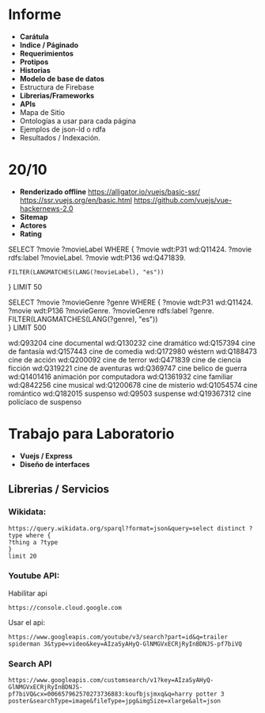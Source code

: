 Informe
=========
* **Carátula**
* **Indice / Páginado**
* **Requerimientos**
* **Protipos**
* **Historias**
* **Modelo de base de datos**
* Estructura de Firebase
* **Librerias/Frameworks**
* **APIs**
* Mapa de Sitio
* Ontologías a usar para cada página
* Ejemplos de json-ld o rdfa
* Resultados / Indexación.

20/10
===========
* **Renderizado offline**
https://alligator.io/vuejs/basic-ssr/
https://ssr.vuejs.org/en/basic.html
https://github.com/vuejs/vue-hackernews-2.0
* **Sitemap**
* **Actores**
* **Rating**


SELECT ?movie ?movieLabel   WHERE {
    ?movie wdt:P31 wd:Q11424.
    ?movie rdfs:label ?movieLabel.
    ?movie wdt:P136 wd:Q471839.
   
    FILTER(LANGMATCHES(LANG(?movieLabel), "es"))
  }
LIMIT 50


SELECT ?movie ?movieGenre ?genre WHERE {
    ?movie wdt:P31 wd:Q11424.
    ?movie wdt:P136 ?movieGenre.
    ?movieGenre rdfs:label ?genre.
 	FILTER(LANGMATCHES(LANG(?genre), "es"))   
  }
LIMIT 500

 wd:Q93204	cine documental
 wd:Q130232	cine dramático
 wd:Q157394	cine de fantasía
 wd:Q157443	cine de comedia
 wd:Q172980	wéstern
 wd:Q188473	cine de acción
 wd:Q200092	cine de terror
 wd:Q471839	cine de ciencia ficción
 wd:Q319221	cine de aventuras
 wd:Q369747	cine belico de guerra
 wd:Q1401416	animación por computadora
 wd:Q1361932	cine familiar
 wd:Q842256	cine musical
 wd:Q1200678	cine de misterio
 wd:Q1054574	cine romántico
 wd:Q182015	suspenso
 wd:Q9503	suspense
 wd:Q19367312	cine policíaco de suspenso 
 
Trabajo para Laboratorio
============
* **Vuejs / Express**
* **Diseño de interfaces**


## Librerias / Servicios

### Wikidata:
```
https://query.wikidata.org/sparql?format=json&query=select distinct ?type where {
?thing a ?type
}
limit 20

```
### Youtube API:
Habilitar api
```
https://console.cloud.google.com

```
Usar el api:
```
https://www.googleapis.com/youtube/v3/search?part=id&q=trailer spiderman 3&type=video&key=AIzaSyAHyQ-GlNMGVxECRjRyInBDNJS-pf7biVQ
```

### Search API

```
https://www.googleapis.com/customsearch/v1?key=AIzaSyAHyQ-GlNMGVxECRjRyInBDNJS-pf7biVQ&cx=006657962570273736883:koufbjsjmxq&q=harry potter 3 poster&searchType=image&fileType=jpg&imgSize=xlarge&alt=json
```
